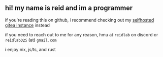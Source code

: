 ## hi! my name is reid and im a programmer

if you're reading this on github, i recommend checking out my [selfhosted gitea instance](https://git.reidlab.online) instead

if you need to reach out to me for any reason, hmu at `reidlab` on discord or `reidlab325` (at) `gmail.com`

i enjoy nix, js/ts, and rust
